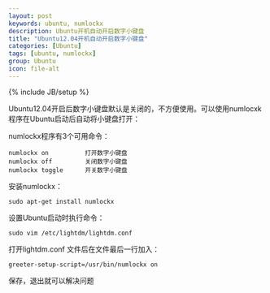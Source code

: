 ```yaml
---
layout: post
keywords: ubuntu, numlockx
description: Ubuntu开机自动开启数字小键盘
title: "Ubuntu12.04开机自动开启数字小键盘"
categories: [Ubuntu]
tags: [ubuntu, numlockx]
group: Ubuntu
icon: file-alt
---
```

{% include JB/setup %}

Ubuntu12.04开启后数字小键盘默认是关闭的，不方便使用。可以使用numlocxk程序在Ubuntu启动后自动将小键盘打开：

numlockx程序有3个可用命令：

    numlockx on          打开数字小键盘
    numlockx off         关闭数字小键盘
    numlockx toggle      开关数字小键盘

<!--excerpt-->

安装numlockx：

    sudo apt-get install numlockx

设置Ubuntu启动时执行命令：

    sudo vim /etc/lightdm/lightdm.conf

打开lightdm.conf 文件后在文件最后一行加入：

    greeter-setup-script=/usr/bin/numlockx on

保存，退出就可以解决问题